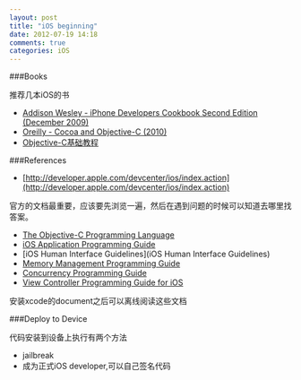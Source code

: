 ```yaml
---
layout: post
title: "iOS beginning"
date: 2012-07-19 14:18
comments: true
categories: iOS
---
```


###Books

推荐几本iOS的书

* [Addison Wesley - iPhone Developers Cookbook Second Edition (December 2009)](http://book.douban.com/subject/4090973/)
* [Oreilly - Cocoa and Objective-C (2010)](http://book.douban.com/subject/4738788/)
* [Objective-C基础教程](http://book.douban.com/subject/3864073/)

###References

* [http://developer.apple.com/devcenter/ios/index.action](http://developer.apple.com/devcenter/ios/index.action)

官方的文档最重要，应该要先浏览一遍，然后在遇到问题的时候可以知道去哪里找答案。

* [The Objective-C Programming Language](http://developer.apple.com/library/ios/#documentation/Cocoa/Conceptual/ObjectiveC/Introduction/introObjectiveC.html)
* [iOS Application Programming Guide](http://developer.apple.com/library/ios/#documentation/iPhone/Conceptual/iPhoneOSProgrammingGuide/Introduction/Introduction.html)
* [iOS Human Interface Guidelines](iOS Human Interface Guidelines)
* [Memory Management Programming Guide](http://developer.apple.com/library/ios/documentation/Cocoa/Conceptual/MemoryMgmt/MemoryMgmt.html)
* [Concurrency Programming Guide](http://developer.apple.com/library/ios/#documentation/General/Conceptual/ConcurrencyProgrammingGuide/Introduction/Introduction.html)
* [View Controller Programming Guide for iOS](http://developer.apple.com/library/ios/#featuredarticles/ViewControllerPGforiPhoneOS/Introduction/Introduction.html)

安装xcode的document之后可以离线阅读这些文档

###Deploy to Device

代码安装到设备上执行有两个方法

* jailbreak
* 成为正式iOS developer,可以自己签名代码

